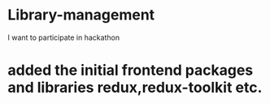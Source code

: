 # Library-management
I want to participate in hackathon
# added the initial frontend packages and libraries redux,redux-toolkit etc.
